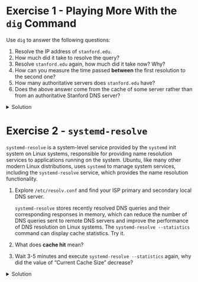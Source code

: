 # Exercise 1 - Playing More With the `dig` Command
Use `dig` to answer the following questions:
1. Resolve the IP address of `stanford.edu`. 
1. How much did it take to resolve the query?
1. Resolve `stanford.edu` again, how much did it take now? Why?
1. How can you measure the time passed **between** the first resolution to the second one? 
1. How many authoritative servers does `stanford.edu` have?
1. Does the above answer come from the cache of some server rather than from an authoritative Stanford DNS server?
<details>
  <summary>
    Solution
  </summary>

1. `dig stanford.edu`
1. ;; Query time: 515 msec
1. ;; Query time: 0 msec (it’s cached)
1. Using the TTL value of the queries (if the two queries were executed within an interval of 5 minutes).
1. 6 servers (`dig stanford.edu NS`)
1. To check if a DNS result is cached or not using the dig command, you can look for the "flags" section in the output. If the "flags" section contains the "aa" flag, it means that the response is authoritative and came directly from an authoritative DNS server. If the "aa" flag is not present, but the "rd" flag (recursion desired) is present, it means that the response came from the cache of a DNS resolver.

</details>

# Exercise 2 - `systemd-resolve`
`systemd-resolve` is a system-level service provided by the `systemd` init system on Linux systems, responsible for providing name resolution services to applications running on the system. Ubuntu, like many other modern Linux distributions, uses `systemd` to manage system services, including the `systemd-resolve` service, which provides the name resolution functionality.
1. Explore `/etc/resolv.conf` and find your ISP primary and secondary local DNS server.

    `systemd-resolve` stores recently resolved DNS queries and their corresponding responses in memory, which can reduce the number of DNS queries sent to remote DNS servers and improve the performance of DNS resolution on Linux systems. The `systemd-resolve --statistics` command can display cache statistics. Try it.
1. What does **cache hit** mean?  
1. Wait 3-5 minutes and execute `systemd-resolve --statistics` again, why did the value of “Current Cache Size” decrease?
<details>
  <summary>
    Solution
  </summary>

1. 127.0.0.53 is **NOT** your ISP local DNS server (this is a local address). You should read carefully the content of this page, and execute: 
    ```bash
    systemd-resolve --status
    ```
    This will discover your true local DNS server IP. 
1. A cache hit refers to when the requested data is found in the cache memory and can be retrieved quickly without accessing the original source.
It's likely that the value of "Current Cache Size" will decrease because some of the DNS cache entries may have expired or been evicted due to limited cache space. DNS cache entries typically have a time-to-live (TTL) value that specifies how long they can be stored in the cache before they expire and are removed.

</details>